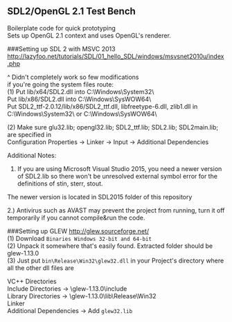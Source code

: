 SDL2/OpenGL 2.1 Test Bench
-------------------------
Boilerplate code for quick prototyping  
Sets up OpenGL 2.1 context and uses OpenGL's renderer.  
  
  
###Setting up SDL 2 with MSVC 2013
http://lazyfoo.net/tutorials/SDL/01_hello_SDL/windows/msvsnet2010u/index.php  
  
  
^ Didn't completely work so few modifications  
if you're going the system files route:  
(1) Put lib/x64/SDL2.dll into C:\Windows\System32\  
    Put lib/x86/SDL2.dll into C:\Windows\SysWOW64\  
    Put SDL2_ttf-2.0.12/lib/x86/SDL2_ttf.dll, libfreetype-6.dll, zlib1.dll 
        in C:\Windows\System32\  or  C:\Windows\SysWOW64\ 
     
(2) Make sure glu32.lib; opengl32.lib; SDL2_ttf.lib; SDL2.lib; SDL2main.lib;
    are specified in  
    Configuration Properties -> Linker -> Input -> Additional Dependencies  

Additional Notes: 

1) If you are using Microsoft Visual Studio 2015, you need a newer version of SDL2.lib so there won't be unresolved external symbol error for the definitions of stin, sterr, stout.   

The newer version is located in SDL2015 folder of this repository

2.) Antivirus such as AVAST may prevent the project from running, turn it off temporarily if you cannot compile&run the code.


###Setting up GLEW
http://glew.sourceforge.net/  
(1) Download `Binaries Windows 32-bit and 64-bit`  
(2) Unpack it somewhere that's easily found. Extracted folder should be glew-1.13.0  
(3) Just put `bin\Release\Win32\glew32.dll` in your Project's directory where all the other dll files are  
  
VC++ Directories  
    Include Directories -> \glew-1.13.0\include  
    Library Directories -> \glew-1.13.0\lib\Release\Win32  
Linker  
    Additional Dependencies -> Add `glew32.lib`  
  
